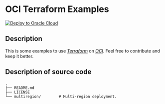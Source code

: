 # OCI Terraform Examples

[![Deploy to Oracle Cloud](https://oci-resourcemanager-plugin.plugins.oci.oraclecloud.com/latest/deploy-to-oracle-cloud.svg)
](https://github.com/daniel-armbrust/oci-terraform-multiregion/archive/refs/heads/main.zip)

## Description

This is some examples to use _[Terraform](https://www.terraform.io/)_ on _[OCI](https://www.oracle.com/cloud/)_.
Feel free to contribute and keep it better.

## Description of source code
```
.
├── README.md
├── LICENSE
└── multiregion/        # Multi-region deployment.

```


